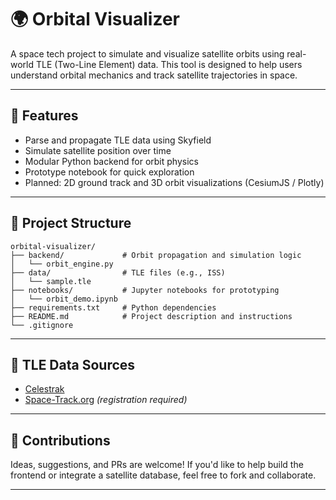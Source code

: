 # 🌍 Orbital Visualizer

A space tech project to simulate and visualize satellite orbits using real-world TLE (Two-Line Element) data. This tool is designed to help users understand orbital mechanics and track satellite trajectories in space.

---

## 🚀 Features

- Parse and propagate TLE data using Skyfield
- Simulate satellite position over time
- Modular Python backend for orbit physics
- Prototype notebook for quick exploration
- Planned: 2D ground track and 3D orbit visualizations (CesiumJS / Plotly)

---

## 📁 Project Structure

```
orbital-visualizer/
├── backend/             # Orbit propagation and simulation logic
│   └── orbit_engine.py
├── data/                # TLE files (e.g., ISS)
│   └── sample.tle
├── notebooks/           # Jupyter notebooks for prototyping
│   └── orbit_demo.ipynb
├── requirements.txt     # Python dependencies
├── README.md            # Project description and instructions
└── .gitignore
```

---

## 📡 TLE Data Sources

- [Celestrak](https://celestrak.org)
- [Space-Track.org](https://www.space-track.org) *(registration required)*

---

## 🤝 Contributions

Ideas, suggestions, and PRs are welcome! If you'd like to help build the frontend or integrate a satellite database, feel free to fork and collaborate.

---